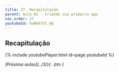 ```yaml
---
title: 27. Recapitulação 
parent: Aula 02 - Criando sua primeira app
nav_order: 27
youtubeId: hoB6X7Ul_mQ
---
```


## Recapitulação

{% include youtubePlayer.html id=page.youtubeId %}

<span class="fs-3 float-right">
<i class="fas fa-download">[Próxima aulas](../3/){: .btn }</i>
</span>
